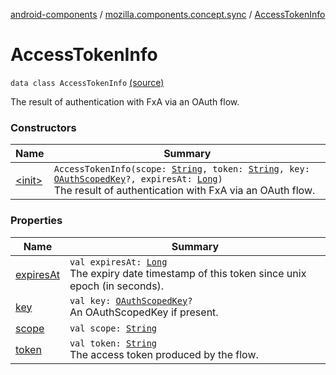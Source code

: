 [android-components](../../index.md) / [mozilla.components.concept.sync](../index.md) / [AccessTokenInfo](./index.md)

# AccessTokenInfo

`data class AccessTokenInfo` [(source)](https://github.com/mozilla-mobile/android-components/blob/master/components/concept/sync/src/main/java/mozilla/components/concept/sync/OAuthAccount.kt#L125)

The result of authentication with FxA via an OAuth flow.

### Constructors

| Name | Summary |
|---|---|
| [&lt;init&gt;](-init-.md) | `AccessTokenInfo(scope: `[`String`](https://kotlinlang.org/api/latest/jvm/stdlib/kotlin/-string/index.html)`, token: `[`String`](https://kotlinlang.org/api/latest/jvm/stdlib/kotlin/-string/index.html)`, key: `[`OAuthScopedKey`](../-o-auth-scoped-key/index.md)`?, expiresAt: `[`Long`](https://kotlinlang.org/api/latest/jvm/stdlib/kotlin/-long/index.html)`)`<br>The result of authentication with FxA via an OAuth flow. |

### Properties

| Name | Summary |
|---|---|
| [expiresAt](expires-at.md) | `val expiresAt: `[`Long`](https://kotlinlang.org/api/latest/jvm/stdlib/kotlin/-long/index.html)<br>The expiry date timestamp of this token since unix epoch (in seconds). |
| [key](key.md) | `val key: `[`OAuthScopedKey`](../-o-auth-scoped-key/index.md)`?`<br>An OAuthScopedKey if present. |
| [scope](scope.md) | `val scope: `[`String`](https://kotlinlang.org/api/latest/jvm/stdlib/kotlin/-string/index.html) |
| [token](token.md) | `val token: `[`String`](https://kotlinlang.org/api/latest/jvm/stdlib/kotlin/-string/index.html)<br>The access token produced by the flow. |
